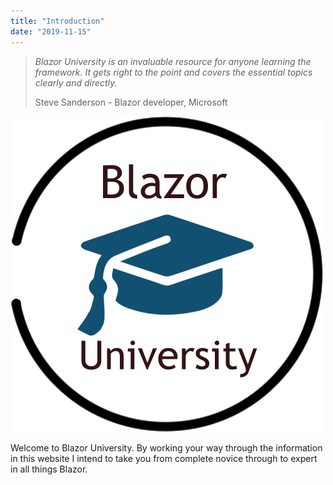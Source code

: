 ```yaml
---
title: "Introduction"
date: "2019-11-15"
---
```


> _Blazor University is an invaluable resource for anyone learning the framework. It gets right to the point and covers the essential topics clearly and directly._
> 
> Steve Sanderson - Blazor developer, Microsoft  

![](images/BlazorLogoLarge.png)

Welcome to Blazor University. By working your way through the information in this website I intend to take you from complete novice through to expert in all things Blazor.

